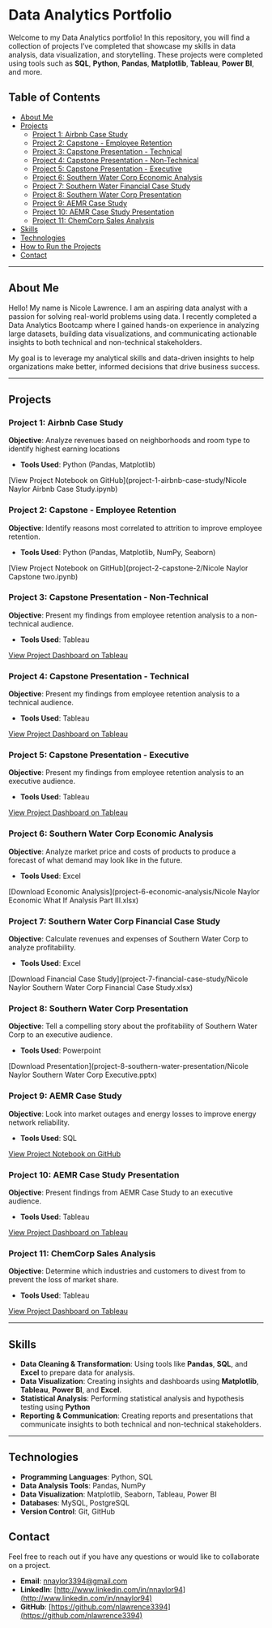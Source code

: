 # Data Analytics Portfolio

Welcome to my Data Analytics portfolio! In this repository, you will find a collection of projects I’ve completed that showcase my skills in data analysis, data visualization, and storytelling. These projects were completed using tools such as **SQL**, **Python**, **Pandas**, **Matplotlib**, **Tableau**, **Power BI**, and more.

## Table of Contents

- [About Me](#about-me)
- [Projects](#projects)
  - [Project 1: Airbnb Case Study](#project-1-airbnb-case-study)
  - [Project 2: Capstone - Employee Retention](#project-2-capstone-2)
  - [Project 3: Capstone Presentation - Technical](#project-3-capstone-presentation-tech)
  - [Project 4: Capstone Presentation - Non-Technical](#project-4-capstone-presentation-nontech)
  - [Project 5: Capstone Presentation - Executive](#project-5-capstone-presentation-exec)
  - [Project 6: Southern Water Corp Economic Analysis](#project-6-economic-analysis)
  - [Project 7: Southern Water Financial Case Study](#project-7-financial-case-study)
  - [Project 8: Southern Water Corp Presentation](#project-8-southern-water-presentation)
  - [Project 9: AEMR Case Study](#project-9-aemr-case-study)
  - [Project 10: AEMR Case Study Presentation](#project-10-aemr-exec)
  - [Project 11: ChemCorp Sales Analysis](#project-11-chemcorp-exec)
- [Skills](#skills)
- [Technologies](#technologies)
- [How to Run the Projects](#how-to-run-the-projects)
- [Contact](#contact)

---

## About Me

Hello! My name is Nicole Lawrence. I am an aspiring data analyst with a passion for solving real-world problems using data. I recently completed a Data Analytics Bootcamp where I gained hands-on experience in analyzing large datasets, building data visualizations, and communicating actionable insights to both technical and non-technical stakeholders. 

My goal is to leverage my analytical skills and data-driven insights to help organizations make better, informed decisions that drive business success.

---

## Projects

### Project 1: Airbnb Case Study

**Objective**: Analyze revenues based on neighborhoods and room type to identify highest earning locations
- **Tools Used**: Python (Pandas, Matplotlib)

[View Project Notebook on GitHub](project-1-airbnb-case-study/Nicole Naylor Airbnb Case Study.ipynb)

### Project 2: Capstone - Employee Retention

**Objective**: Identify reasons most correlated to attrition to improve employee retention.

- **Tools Used**: Python (Pandas, Matplotlib, NumPy, Seaborn)

[View Project Notebook on GitHub](project-2-capstone-2/Nicole Naylor Capstone two.ipynb)

### Project 3: Capstone Presentation - Non-Technical

**Objective**: Present my findings from employee retention analysis to a non-technical audience.

- **Tools Used**: Tableau

[View Project Dashboard on Tableau](https://public.tableau.com/app/profile/nicole.naylor.lawrence/viz/NicoleNaylorcapstonetwoNonTechnical/NovaCraftInnovationsEmployeeRetentionNonTech)

### Project 4: Capstone Presentation - Technical

**Objective**: Present my findings from employee retention analysis to a technical audience.

- **Tools Used**: Tableau

[View Project Dashboard on Tableau](https://public.tableau.com/app/profile/nicole.naylor.lawrence/viz/NicoleNaylorcapstonetwoTechnical/NovaCraftInnovationsEmployeeRetentionTech)

### Project 5: Capstone Presentation - Executive

**Objective**: Present my findings from employee retention analysis to an executive audience.

- **Tools Used**: Tableau

[View Project Dashboard on Tableau](https://public.tableau.com/app/profile/nicole.naylor.lawrence/viz/NicoleNaylorcapstonetwoExecutive/NovaCraftInnovationsEmployeeRetentionExec)


### Project 6: Southern Water Corp Economic Analysis

**Objective**: Analyze market price and costs of products to produce a forecast of what demand may look like in the future.

- **Tools Used**: Excel

[Download Economic Analysis](project-6-economic-analysis/Nicole Naylor Economic What If Analysis Part III.xlsx)

### Project 7: Southern Water Corp Financial Case Study

**Objective**: Calculate revenues and expenses of Southern Water Corp to analyze profitability.

- **Tools Used**: Excel

[Download Financial Case Study](project-7-financial-case-study/Nicole Naylor Southern Water Corp Financial Case Study.xlsx)

### Project 8: Southern Water Corp Presentation

**Objective**: Tell a compelling story about the profitability of Southern Water Corp to an executive audience.

- **Tools Used**: Powerpoint

[Download Presentation](project-8-southern-water-presentation/Nicole Naylor Southern Water Corp Executive.pptx)

### Project 9: AEMR Case Study

**Objective**: Look into market outages and energy losses to improve energy network reliability.

- **Tools Used**: SQL

[View Project Notebook on GitHub](project-9-aemr-case-study/AEMO_SQL_Case_Study_For_Students_080123.ipynb)

### Project 10: AEMR Case Study Presentation

**Objective**: Present findings from AEMR Case Study to an executive audience.

- **Tools Used**: Tableau

[View Project Dashboard on Tableau](https://public.tableau.com/app/profile/nicole.naylor.lawrence/viz/AEMRcasestudy_17243070747800/AEMRCaseStudy)

### Project 11: ChemCorp Sales Analysis

**Objective**: Determine which industries and customers to divest from to prevent the loss of market share.

- **Tools Used**: Tableau

[View Project Dashboard on Tableau](https://public.tableau.com/app/profile/nicole.naylor.lawrence/viz/NicoleNaylorChemCorpCaseStudy/ChemCorpSalesAnalysis)


---

## Skills

- **Data Cleaning & Transformation**: Using tools like **Pandas**, **SQL**, and **Excel** to prepare data for analysis.
- **Data Visualization**: Creating insights and dashboards using **Matplotlib**, **Tableau**, **Power BI**, and **Excel**.
- **Statistical Analysis**: Performing statistical analysis and hypothesis testing using **Python**
- **Reporting & Communication**: Creating reports and presentations that communicate insights to both technical and non-technical stakeholders.

---

## Technologies

- **Programming Languages**: Python, SQL
- **Data Analysis Tools**: Pandas, NumPy
- **Data Visualization**: Matplotlib, Seaborn, Tableau, Power BI
- **Databases**: MySQL, PostgreSQL
- **Version Control**: Git, GitHub

## Contact

Feel free to reach out if you have any questions or would like to collaborate on a project.

- **Email**: nnaylor3394@gmail.com
- **LinkedIn**: [http://www.linkedin.com/in/nnaylor94](http://www.linkedin.com/in/nnaylor94)
- **GitHub**: [https://github.com/nlawrence3394](https://github.com/nlawrence3394)
